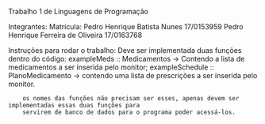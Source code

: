 Trabalho 1 de Linguagens de Programação

Integrantes:									 Matrícula:
			Pedro Henrique Batista Nunes					17/0153959
			Pedro Henrique Ferreira de Oliveira				17/0163768

Instruções para rodar o trabalho:
	Deve ser implementada duas funções dentro do código:
		exampleMeds :: Medicamentos -> Contendo a lista de medicamentos a ser inserida pelo monitor;
		exampleSchedule :: PlanoMedicamento -> contendo uma lista de prescrições a ser inserida pelo monitor.

		os nomes das funções não precisam ser esses, apenas devem ser implementadas essas duas funções para
		servirem de banco de dados para o programa poder acessá-los.
